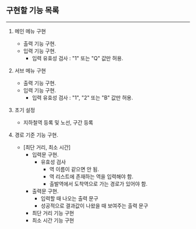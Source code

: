 ## 구현할 기능 목록
---
1. 메인 메뉴 구현
    - 출력 기능 구현.
    - 입력 기능 구현.
        - 입력 유효성 검사 : "1" 또는 "Q" 값만 허용.

2. 서브 메뉴 구현
    - 출력 기능 구현.
    - 입력 기능 구현.
        - 입력 유효성 검사 : "1", "2" 또는 "B" 값만 허용.

3. 초기 설정
    - 지하철역 등록 및 노선, 구간 등록

4. 경로 기준 기능 구현.
    - [최단 거리, 최소 시간]
        - 입력문 구현.
            - 유효성 검사
                - 역 이름이 같으면 안 됨.
                - 역 리스트에 존재하는 역을 입력해야 함.
                - 출발역에서 도착역으로 가는 경로가 있어야 함.
        - 출력문 구현.
            - 입력할 때 나오는 출력 문구
            - 성공적으로 결과값이 나왔을 때 보여주는 출력 문구
        - 최단 거리 기능 구현
        - 최소 시간 기능 구현